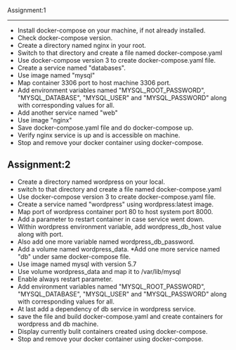 Assignment:1

-------------------
* Install docker-compose on your machine, if not already installed.
* Check docker-compose version.
* Create a directory named nginx in your root.
* Switch to that directory and create a file named docker-compose.yaml
* Use docker-compose version 3 to create docker-compose.yaml file.
* Create a service named "databases".
* Use image named "mysql"
* Map container 3306 port to host machine 3306 port.
* Add environment variables named "MYSQL_ROOT_PASSWORD", "MYSQL_DATABASE", "MYSQL_USER" and "MYSQL_PASSWORD" along with corresponding values for all.
* Add another service named "web"
* Use image "nginx"
* Save docker-compose.yaml file and do docker-compose up.
* Verify nginx service is up and is accessible on machine.
* Stop and remove your docker container using docker-compose.


Assignment:2
--------------------

* Create a directory named wordpress on your local.
* switch to that directory and create a file named docker-compose.yaml
* Use docker-compose version 3 to create docker-compose.yaml file.
* Create a service named "wordpress" using wordpress:latest image.
* Map port of wordpress container port 80 to host system port 8000.
* Add a parameter to restart container in case service went down.
* Within wordpress environment variable, add wordpress_db_host value along with port.
* Also add one more variable named wordpress_db_password.
* Add a volume named wordpress_data.
*Add one more service named "db" under same docker-compose file.
* Use image named mysql with version 5.7
* Use volume wordpress_data and map it to /var/lib/mysql
* Enable always restart parameter.
* Add environment variables named "MYSQL_ROOT_PASSWORD", "MYSQL_DATABASE", "MYSQL_USER" and "MYSQL_PASSWORD" along with corresponding values for all.
* At last add a dependency of db service in wordpress service.
* save the file and build docker-compose.yaml and create containers for wordpress and db machine.
* Display currently bulit containers created using docker-compose.
* Stop and remove your docker container using docker-compose.
